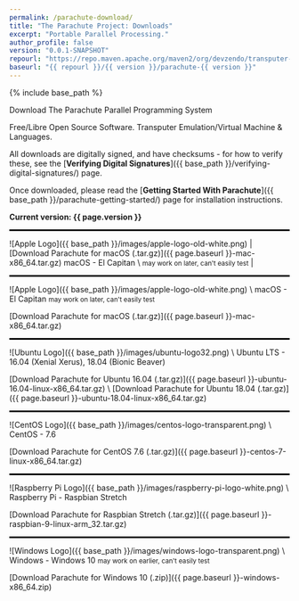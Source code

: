 ```yaml
---
permalink: /parachute-download/
title: "The Parachute Project: Downloads"
excerpt: "Portable Parallel Processing."
author_profile: false
version: "0.0.1-SNAPSHOT"
repourl: "https://repo.maven.apache.org/maven2/org/devzendo/transputer-emulator"
baseurl: "{{ repourl }}/{{ version }}/parachute-{{ version }}"
---
```


{% include base_path %}


Download The Parachute Parallel Programming System

Free/Libre Open Source Software. Transputer Emulation/Virtual Machine & Languages.

All downloads are digitally signed, and have checksums - for how to verify these,
see the [**Verifying Digital Signatures**]({{ base_path }}/verifying-digital-signatures/) page.

Once downloaded, please read the [**Getting Started With Parachute**]({{ base_path }}/parachute-getting-started/) page
for installation instructions.

<p/>
<b>Current version: {{ page.version }}</b>
<p/>

<hr style="height:3px; border:none; color:#000; background-color:#000; width:100%; text-align:left; margin: 0 auto 0 0;">

![Apple Logo]({{ base_path }}/images/apple-logo-old-white.png) | [Download Parachute for macOS (.tar.gz)]({{ page.baseurl }}-mac-x86_64.tar.gz)
macOS - El Capitan \\
<small>may work on later, can't easily test</small> |


<hr style="height:3px; border:none; color:#000; background-color:#000; width:100%; text-align:left; margin: 0 auto 0 0;">


![Apple Logo]({{ base_path }}/images/apple-logo-old-white.png) \\
macOS - El Capitan
<small>may work on later, can't easily test</small>

[Download Parachute for macOS (.tar.gz)]({{ page.baseurl }}-mac-x86_64.tar.gz)

<hr style="height:3px; border:none; color:#000; background-color:#000; width:100%; text-align:left; margin: 0 auto 0 0;">

![Ubuntu Logo]({{ base_path }}/images/ubuntu-logo32.png) \\
Ubuntu LTS - 16.04 (Xenial Xerus), 18.04 (Bionic Beaver)

[Download Parachute for Ubuntu 16.04 (.tar.gz)]({{ page.baseurl }}-ubuntu-16.04-linux-x86_64.tar.gz) \\
[Download Parachute for Ubuntu 18.04 (.tar.gz)]({{ page.baseurl }}-ubuntu-18.04-linux-x86_64.tar.gz)

<hr style="height:3px; border:none; color:#000; background-color:#000; width:100%; text-align:left; margin: 0 auto 0 0;">

![CentOS Logo]({{ base_path }}/images/centos-logo-transparent.png) \\
CentOS - 7.6

[Download Parachute for CentOS 7.6 (.tar.gz)]({{ page.baseurl }}-centos-7-linux-x86_64.tar.gz)

<hr style="height:3px; border:none; color:#000; background-color:#000; width:100%; text-align:left; margin: 0 auto 0 0;">

![Raspberry Pi Logo]({{ base_path }}/images/raspberry-pi-logo-white.png) \\
Raspberry Pi - Raspbian Stretch

[Download Parachute for Raspbian Stretch (.tar.gz)]({{ page.baseurl }}-raspbian-9-linux-arm_32.tar.gz)

<hr style="height:3px; border:none; color:#000; background-color:#000; width:100%; text-align:left; margin: 0 auto 0 0;">

![Windows Logo]({{ base_path }}/images/windows-logo-transparent.png) \\
Windows - Windows 10
<small>may work on earlier, can't easily test</small>

[Download Parachute for Windows 10 (.zip)]({{ page.baseurl }}-windows-x86_64.zip)


